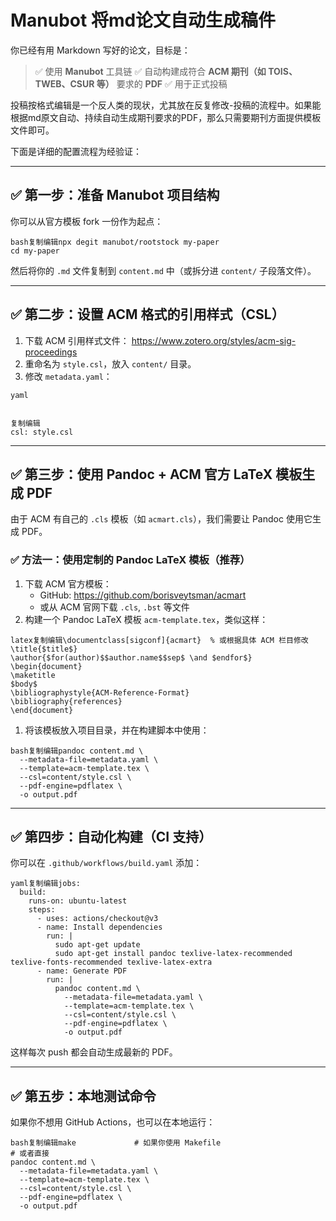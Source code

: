 # **Manubot** 将md论文自动生成稿件



你已经有用 Markdown 写好的论文，目标是：

> ✅ 使用 **Manubot** 工具链
>  ✅ 自动构建成符合 **ACM 期刊（如 TOIS、TWEB、CSUR 等）** 要求的 **PDF**
>  ✅ 用于正式投稿



投稿按格式编辑是一个反人类的现状，尤其放在反复修改-投稿的流程中。如果能根据md原文自动、持续自动生成期刊要求的PDF，那么只需要期刊方面提供模板文件即可。





下面是详细的配置流程为经验证：

------

## ✅ 第一步：准备 Manubot 项目结构

你可以从官方模板 fork 一份作为起点：

```
bash复制编辑npx degit manubot/rootstock my-paper
cd my-paper
```

然后将你的 `.md` 文件复制到 `content.md` 中（或拆分进 `content/` 子段落文件）。

------

## ✅ 第二步：设置 ACM 格式的引用样式（CSL）

1. 下载 ACM 引用样式文件：
    https://www.zotero.org/styles/acm-sig-proceedings
2. 重命名为 `style.csl`，放入 `content/` 目录。
3. 修改 `metadata.yaml`：

```
yaml


复制编辑
csl: style.csl
```

------

## ✅ 第三步：使用 Pandoc + ACM 官方 LaTeX 模板生成 PDF

由于 ACM 有自己的 `.cls` 模板（如 `acmart.cls`），我们需要让 Pandoc 使用它生成 PDF。

### ✅ 方法一：使用定制的 Pandoc LaTeX 模板（推荐）

1. 下载 ACM 官方模板：
   - GitHub: https://github.com/borisveytsman/acmart
   - 或从 ACM 官网下载 `.cls`, `.bst` 等文件
2. 构建一个 Pandoc LaTeX 模板 `acm-template.tex`，类似这样：

```
latex复制编辑\documentclass[sigconf]{acmart}  % 或根据具体 ACM 栏目修改
\title{$title$}
\author{$for(author)$$author.name$$sep$ \and $endfor$}
\begin{document}
\maketitle
$body$
\bibliographystyle{ACM-Reference-Format}
\bibliography{references}
\end{document}
```

1. 将该模板放入项目目录，并在构建脚本中使用：

```
bash复制编辑pandoc content.md \
  --metadata-file=metadata.yaml \
  --template=acm-template.tex \
  --csl=content/style.csl \
  --pdf-engine=pdflatex \
  -o output.pdf
```

------

## ✅ 第四步：自动化构建（CI 支持）

你可以在 `.github/workflows/build.yaml` 添加：

```
yaml复制编辑jobs:
  build:
    runs-on: ubuntu-latest
    steps:
      - uses: actions/checkout@v3
      - name: Install dependencies
        run: |
          sudo apt-get update
          sudo apt-get install pandoc texlive-latex-recommended texlive-fonts-recommended texlive-latex-extra
      - name: Generate PDF
        run: |
          pandoc content.md \
            --metadata-file=metadata.yaml \
            --template=acm-template.tex \
            --csl=content/style.csl \
            --pdf-engine=pdflatex \
            -o output.pdf
```

这样每次 push 都会自动生成最新的 PDF。

------

## ✅ 第五步：本地测试命令

如果你不想用 GitHub Actions，也可以在本地运行：

```
bash复制编辑make             # 如果你使用 Makefile
# 或者直接
pandoc content.md \
  --metadata-file=metadata.yaml \
  --template=acm-template.tex \
  --csl=content/style.csl \
  --pdf-engine=pdflatex \
  -o output.pdf
```
